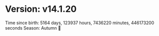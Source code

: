 # Version: v14.1.20
Time since birth: 5164 days, 123937 hours, 7436220 minutes, 446173200 seconds
Season: Autumn 🍁
